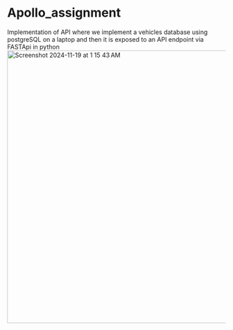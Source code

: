 # Apollo_assignment


Implementation of API where we implement a vehicles database using postgreSQL on a laptop and then it is exposed to an API endpoint via FASTApi in python
<img width="628" alt="Screenshot 2024-11-19 at 1 15 43 AM" src="https://github.com/user-attachments/assets/dd73b4b8-2e40-415b-841a-a49901b0de2b">
